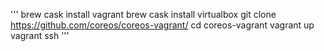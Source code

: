 '''
brew cask install vagrant
brew cask install virtualbox
git clone https://github.com/coreos/coreos-vagrant/
cd coreos-vagrant
vagrant up
vagrant ssh
'''
